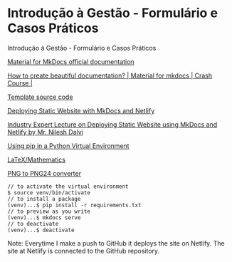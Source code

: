 # Introdução à Gestão - Formulário e Casos Práticos
Introdução à Gestão - Formulário e Casos Práticos

[Material for MkDocs official documentation](https://squidfunk.github.io/mkdocs-material/getting-started/)

[How to create beautiful documentation? | Material for mkdocs | Crash Course |](https://www.youtube.com/watch?v=OOxL-r1L334)

[Template source code](https://github.com/c17hawke/docsTemplate)

[Deploying Static Website with MkDocs and Netlify](https://www.nileshdalvi.com/blog/deploy-static-web-mkdocs-netlify/)

[Industry Expert Lecture on Deploying Static Website using MkDocs and Netlify by Mr. Nilesh Dalvi](https://www.youtube.com/watch?v=P630AQwjgJQ)

[Using pip in a Python Virtual Environment](https://realpython.com/what-is-pip/#using-pip-in-a-python-virtual-environment)

[LaTeX/Mathematics](https://en.wikibooks.org/wiki/LaTeX/Mathematics)

[PNG to PNG24 converter](https://imageconvert.org/png-to-png24)

```
// to activate the virtual environment
$ source venv/bin/activate
// to install a package
(venv)...$ pip install -r requirements.txt
// to preview as you write
(venv)...$ mkdocs serve
// to deactivate
(venv)...$ deactivate
```
Note:
Everytime I make a push to GitHub it deploys the site on Netlify. The site at Netlify is connected to the GitHub repository.

